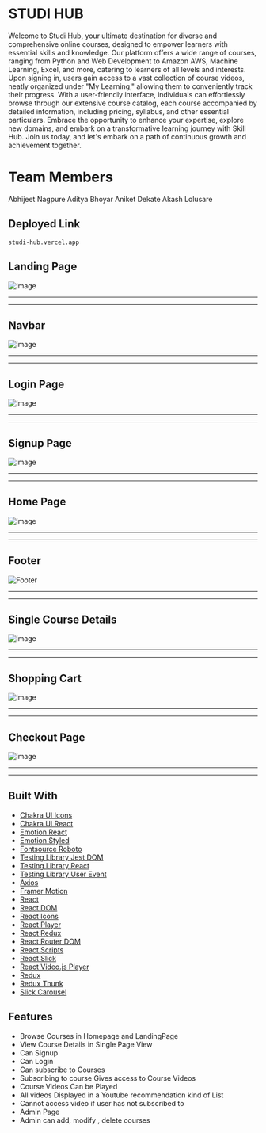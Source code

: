 # STUDI HUB

Welcome to Studi Hub, your ultimate destination for diverse and comprehensive online courses, designed to empower learners with essential skills and knowledge. Our platform offers a wide range of courses, ranging from Python and Web Development to Amazon AWS, Machine Learning, Excel, and more, catering to learners of all levels and interests. Upon signing in, users gain access to a vast collection of course videos, neatly organized under "My Learning," allowing them to conveniently track their progress. With a user-friendly interface, individuals can effortlessly browse through our extensive course catalog, each course accompanied by detailed information, including pricing, syllabus, and other essential particulars. Embrace the opportunity to enhance your expertise, explore new domains, and embark on a transformative learning journey with Skill Hub. Join us today, and let's embark on a path of continuous growth and achievement together.

# Team Members
Abhijeet Nagpure
Aditya Bhoyar
Aniket Dekate
Akash Lolusare

## Deployed Link
    studi-hub.vercel.app
  
  ## Landing Page
![image](https://github.com/abhijeetnagpure08/StudiHub/assets/126855474/af1a3c68-b54a-44c8-b3f8-2e8e2a04add2)

***
***

  ## Navbar
 ![image](https://github.com/abhijeetnagpure08/StudiHub/assets/126855474/fabcc64e-3ea2-40e7-bd1e-079ce0f82b49)

***
***
 ## Login Page
 ![image](https://github.com/abhijeetnagpure08/StudiHub/assets/126855474/9b49ec6a-a5c0-40f7-b2d0-baaa7e3c6350)

***
***
 ## Signup Page
 ![image](https://github.com/abhijeetnagpure08/StudiHub/assets/126855474/c125c728-66a1-4847-baf1-4d9009893fb8)

***
***
 ## Home Page
 ![image](https://github.com/abhijeetnagpure08/StudiHub/assets/126855474/18057cf7-8fcc-4727-acd4-f77f18007982)


***
***
 ## Footer
 ![Footer](https://github.com/Ak-nut-47/greasy-sofa-2441/assets/104593018/b4ab15ca-9b31-40f0-9e2d-16c3d7fe9e2c)
***
***
 ## Single Course Details
 ![image](https://github.com/abhijeetnagpure08/StudiHub/assets/126855474/ae7bb02d-619c-4cc7-b3a0-75614f40134d)


***
***
 ## Shopping Cart
 ![image](https://github.com/abhijeetnagpure08/StudiHub/assets/126855474/b435db20-1bf2-477e-b6a9-e6013765a1ab)

***
***
 ## Checkout Page 
 ![image](https://github.com/abhijeetnagpure08/StudiHub/assets/126855474/c4bd97d9-b47b-4e6e-8ab7-abe9abf24aec)


***
***

## Built With
- [Chakra UI Icons](https://chakra-ui.com/)
- [Chakra UI React](https://chakra-ui.com/)
- [Emotion React](https://emotion.sh/docs/@emotion/react)
- [Emotion Styled](https://emotion.sh/docs/@emotion/styled)
- [Fontsource Roboto](https://github.com/fontsource/fontsource)
- [Testing Library Jest DOM](https://testing-library.com/docs/ecosystem-jest-dom/)
- [Testing Library React](https://testing-library.com/docs/ecosystem-react-testing-library/)
- [Testing Library User Event](https://testing-library.com/docs/ecosystem-user-event/)
- [Axios](https://axios-http.com/)
- [Framer Motion](https://www.framer.com/motion/)
- [React](https://reactjs.org/)
- [React DOM](https://reactjs.org/docs/react-dom.html)
- [React Icons](https://react-icons.github.io/react-icons/)
- [React Player](https://cookpete.com/react-player/)
- [React Redux](https://react-redux.js.org/)
- [React Router DOM](https://reactrouter.com/web/guides/quick-start)
- [React Scripts](https://create-react-app.dev/docs/available-scripts/)
- [React Slick](https://react-slick.neostack.com/)
- [React Video.js Player](https://github.com/couds/react-video-js-player)
- [Redux](https://redux.js.org/)
- [Redux Thunk](https://github.com/reduxjs/redux-thunk)
- [Slick Carousel](https://kenwheeler.github.io/slick/)

## Features

- Browse Courses in Homepage and LandingPage
- View Course Details in Single Page View
- Can Signup
- Can Login
- Can subscribe to Courses
- Subscribing to course Gives access to Course Videos
- Course Videos Can be Played
- All videos Displayed in a Youtube recommendation kind of List
- Cannot access video if user has not subscribed to
- Admin Page
- Admin can add, modify , delete courses
  
